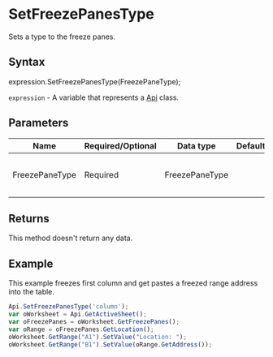 # SetFreezePanesType

Sets a type to the freeze panes.

## Syntax

expression.SetFreezePanesType(FreezePaneType);

`expression` - A variable that represents a [Api](../Api.md) class.

## Parameters

| **Name** | **Required/Optional** | **Data type** | **Default** | **Description** |
| ------------- | ------------- | ------------- | ------------- | ------------- |
| FreezePaneType | Required | FreezePaneType |  | The freeze panes type ("null" to unfreeze). |

## Returns

This method doesn't return any data.

## Example

This example freezes first column and get pastes a freezed range address into the table.

```javascript
Api.SetFreezePanesType('column');
var oWorksheet = Api.GetActiveSheet();
var oFreezePanes = oWorksheet.GetFreezePanes();
var oRange = oFreezePanes.GetLocation();
oWorksheet.GetRange("A1").SetValue("Location: ");
oWorksheet.GetRange("B1").SetValue(oRange.GetAddress());
```
